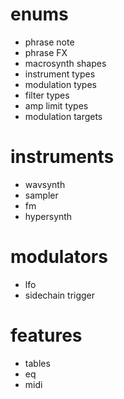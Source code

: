 # enums 

- phrase note 
- phrase FX 
- macrosynth shapes
- instrument types
- modulation types
- filter types 
- amp limit types 
- modulation targets

# instruments

- wavsynth
- sampler
- fm
- hypersynth

# modulators

- lfo
- sidechain trigger

# features

- tables
- eq
- midi
